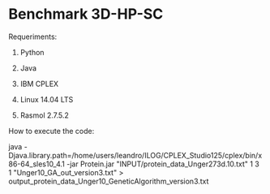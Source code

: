 # Benchmark 3D-HP-SC

Requeriments:

1) Python

2) Java

3) IBM CPLEX

5) Linux 14.04 LTS

6) Rasmol 2.7.5.2

How to execute the code:

java -Djava.library.path=/home/users/leandro/ILOG/CPLEX_Studio125/cplex/bin/x86-64_sles10_4.1 -jar Protein.jar "INPUT/protein_data_Unger273d.10.txt" 1 3 1 "Unger10_GA_out_version3.txt" > output_protein_data_Unger10_GeneticAlgorithm_version3.txt

